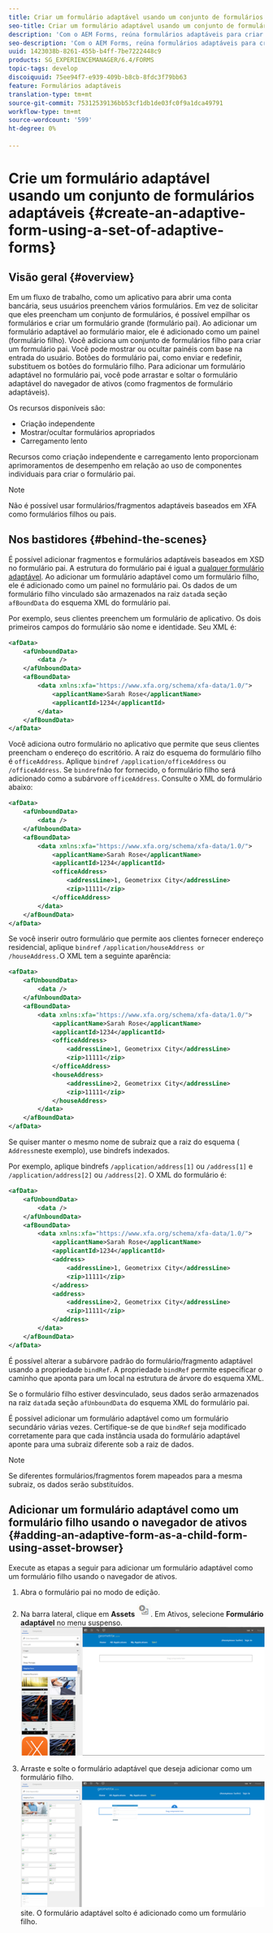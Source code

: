 ```yaml
---
title: Criar um formulário adaptável usando um conjunto de formulários adaptáveis
seo-title: Criar um formulário adaptável usando um conjunto de formulários adaptáveis
description: 'Com o AEM Forms, reúna formulários adaptáveis para criar um único formulário adaptável grande e entender seus recursos. '
seo-description: 'Com o AEM Forms, reúna formulários adaptáveis para criar um único formulário adaptável grande e entender seus recursos. '
uuid: 1423038b-8261-455b-b4ff-7be7222448c9
products: SG_EXPERIENCEMANAGER/6.4/FORMS
topic-tags: develop
discoiquuid: 75ee94f7-e939-409b-b8cb-8fdc3f79bb63
feature: Formulários adaptáveis
translation-type: tm+mt
source-git-commit: 75312539136bb53cf1db1de03fc0f9a1dca49791
workflow-type: tm+mt
source-wordcount: '599'
ht-degree: 0%

---
```



# Crie um formulário adaptável usando um conjunto de formulários adaptáveis {#create-an-adaptive-form-using-a-set-of-adaptive-forms}

## Visão geral {#overview}

Em um fluxo de trabalho, como um aplicativo para abrir uma conta bancária, seus usuários preenchem vários formulários. Em vez de solicitar que eles preencham um conjunto de formulários, é possível empilhar os formulários e criar um formulário grande (formulário pai). Ao adicionar um formulário adaptável ao formulário maior, ele é adicionado como um painel (formulário filho). Você adiciona um conjunto de formulários filho para criar um formulário pai. Você pode mostrar ou ocultar painéis com base na entrada do usuário. Botões do formulário pai, como enviar e redefinir, substituem os botões do formulário filho. Para adicionar um formulário adaptável no formulário pai, você pode arrastar e soltar o formulário adaptável do navegador de ativos (como fragmentos de formulário adaptáveis).

Os recursos disponíveis são:

* Criação independente
* Mostrar/ocultar formulários apropriados
* Carregamento lento

Recursos como criação independente e carregamento lento proporcionam aprimoramentos de desempenho em relação ao uso de componentes individuais para criar o formulário pai.

>[!NOTE]
>
>Não é possível usar formulários/fragmentos adaptáveis baseados em XFA como formulários filhos ou pais.

## Nos bastidores {#behind-the-scenes}

É possível adicionar fragmentos e formulários adaptáveis baseados em XSD no formulário pai. A estrutura do formulário pai é igual a [qualquer formulário adaptável](/help/forms/using/prepopulate-adaptive-form-fields.md). Ao adicionar um formulário adaptável como um formulário filho, ele é adicionado como um painel no formulário pai. Os dados de um formulário filho vinculado são armazenados na raiz `data`da seção `afBoundData` do esquema XML do formulário pai.

Por exemplo, seus clientes preenchem um formulário de aplicativo. Os dois primeiros campos do formulário são nome e identidade. Seu XML é:

```xml
<afData>
    <afUnboundData>
        <data />
    </afUnboundData>
    <afBoundData>
        <data xmlns:xfa="https://www.xfa.org/schema/xfa-data/1.0/">
            <applicantName>Sarah Rose</applicantName>
            <applicantId>1234</applicantId>
        </data>
    </afBoundData>
</afData>
```

Você adiciona outro formulário no aplicativo que permite que seus clientes preencham o endereço do escritório. A raiz do esquema do formulário filho é `officeAddress`. Aplique `bindref` `/application/officeAddress` ou `/officeAddress`. Se `bindref`não for fornecido, o formulário filho será adicionado como a subárvore `officeAddress`. Consulte o XML do formulário abaixo:

```xml
<afData>
    <afUnboundData>
        <data />
    </afUnboundData>
    <afBoundData>
        <data xmlns:xfa="https://www.xfa.org/schema/xfa-data/1.0/">
            <applicantName>Sarah Rose</applicantName>
            <applicantId>1234</applicantId>
            <officeAddress>
                <addressLine>1, Geometrixx City</addressLine>
                <zip>11111</zip>
            </officeAddress>
        </data>
    </afBoundData>
</afData>
```

Se você inserir outro formulário que permite aos clientes fornecer endereço residencial, aplique `bindref` `/application/houseAddress or /houseAddress.`O XML tem a seguinte aparência:

```xml
<afData>
    <afUnboundData>
        <data />
    </afUnboundData>
    <afBoundData>
        <data xmlns:xfa="https://www.xfa.org/schema/xfa-data/1.0/">
            <applicantName>Sarah Rose</applicantName>
            <applicantId>1234</applicantId>
            <officeAddress>
                <addressLine>1, Geometrixx City</addressLine>
                <zip>11111</zip>
            </officeAddress>
            <houseAddress>
                <addressLine>2, Geometrixx City</addressLine>
                <zip>11111</zip>
            </houseAddress>
        </data>
    </afBoundData>
</afData>
```

Se quiser manter o mesmo nome de subraiz que a raiz do esquema ( `Address`neste exemplo), use bindrefs indexados.

Por exemplo, aplique bindrefs `/application/address[1]` ou `/address[1]` e `/application/address[2]` ou `/address[2]`. O XML do formulário é:

```xml
<afData>
    <afUnboundData>
        <data />
    </afUnboundData>
    <afBoundData>
        <data xmlns:xfa="https://www.xfa.org/schema/xfa-data/1.0/">
            <applicantName>Sarah Rose</applicantName>
            <applicantId>1234</applicantId>
            <address>
                <addressLine>1, Geometrixx City</addressLine>
                <zip>11111</zip>
            </address>
            <address>
                <addressLine>2, Geometrixx City</addressLine>
                <zip>11111</zip>
            </address>
        </data>
    </afBoundData>
</afData>
```

É possível alterar a subárvore padrão do formulário/fragmento adaptável usando a propriedade `bindRef`. A propriedade `bindRef` permite especificar o caminho que aponta para um local na estrutura de árvore do esquema XML.

Se o formulário filho estiver desvinculado, seus dados serão armazenados na raiz `data`da seção `afUnboundData` do esquema XML do formulário pai.

É possível adicionar um formulário adaptável como um formulário secundário várias vezes. Certifique-se de que `bindRef` seja modificado corretamente para que cada instância usada do formulário adaptável aponte para uma subraiz diferente sob a raiz de dados.

>[!NOTE]
>
>Se diferentes formulários/fragmentos forem mapeados para a mesma subraiz, os dados serão substituídos.

## Adicionar um formulário adaptável como um formulário filho usando o navegador de ativos {#adding-an-adaptive-form-as-a-child-form-using-asset-browser}

Execute as etapas a seguir para adicionar um formulário adaptável como um formulário filho usando o navegador de ativos.

1. Abra o formulário pai no modo de edição.
1. Na barra lateral, clique em **Assets** ![assets-browser](assets/assets-browser.png). Em Ativos, selecione **Formulário adaptável** no menu suspenso.
   [ ![Seleção de formulário adaptável em Ativos](assets/asset.png)](assets/asset-1.png)

1. Arraste e solte o formulário adaptável que deseja adicionar como um formulário filho.
   [ ![Arraste e solte o formulário adaptável em seu ](assets/drag-drop.png)](assets/drag-drop-1.png)site. O formulário adaptável solto é adicionado como um formulário filho.

